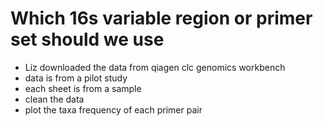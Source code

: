 # Which 16s variable region or primer set should we use

* Liz downloaded the data from qiagen clc genomics workbench
* data is from a pilot study
* each sheet is from a sample
* clean the data
* plot the taxa frequency of each primer pair
